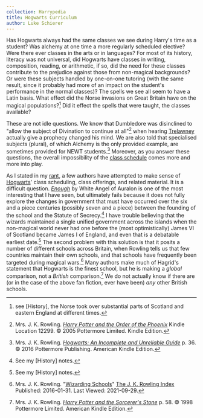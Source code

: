```yaml
---
collection: Harrypedia
title: Hogwarts Curriculum
author: Luke Schierer
---
```


Has Hogwarts always had the same classes we see during Harry's time as a
student? Was alchemy at one time a more regularly scheduled elective? Were
there ever classes in the arts or in languages? For most of its history,
literacy was not universal, did Hogwarts have classes in writing, composition,
reading, or arithmetic, if so, did the need for these classes contribute to the
prejudice against those from non-magical backgrounds? Or were these subjects
handled by one-on-one tutoring (with the same result, since it probably had
more of an impact on the student's performance in the normal classes)? The
spells we see all seem to have a Latin basis. What effect did the Norse
invasions on Great Britain have on the magical populations?[^20210812-1] Did
it effect the spells that were taught, the classes available?

These are not idle questions. We know that Dumbledore was disinclined to
"allow the subject of Divination to continue at all"[^20210928-6] when hearing
[Trelawney][] actually give a prophecy changed his mind. We are also told that
specialised subjects (plural), of which Alchemy is the only provided example,
are sometimes provided for NEWT students.[^20210928-7] Moreover, as you answer
these questions, the overall impossibility of the [class
schedule][Class_Schedule_Rant] comes more and more into play.

[Class_Schedule_Rant]: ../class_schedule_rant
[Trelawney]: /harrypedia/people/trelawney/sybill/

As I stated in my [rant][Class_Schedule_Rant], a few authors have attempted to
make sense of [Hogwarts][]' class scheduling, class offerings, and related
material. It is a difficult question. _[Enough][WAAE1]_ by White Angel of
Auralon is one of the most interesting that I have seen, but ultimately fails
because it does not fully explore the changes in government that must have
occurred over the six and a piece centuries (possibly seven and a piece) between
the founding of the school and the Statute of Secrecy.[^20210929-1] I have
trouble believing that the wizards maintained a single unified government across
the islands when the non-magical world never had one before the (most
optimistically) James VI of Scotland became James I of England, and even that is
a debatable earliest date.[^20210929-2] The second problem with this solution
is that it posits a number of different schools across Britain, when Rowling
tells us that few countries maintain their own schools, and that schools have
frequently been targeted during magical wars.[^20210929-3] Many authors make
much of Hagrid's statement that Hogwarts is the finest school, but he is making
a _global_ comparison, not a _British_ comparison.[^20210929-4] We do not
actually know if there are (or in the case of the above fan fiction, ever have
been) _any_ other British schools.

[Hogwarts]: ../

[^20210929-4]:
    Mrs. J. K. Rowling.
    _[Harry Potter and the Sorcerer's Stone](https://www.goodreads.com/book/show/3.Harry_Potter_and_the_Sorcerer_s_Stone)_
    p. 58. © 1998 Pottermore Limited. American Kindle Edition.

[^20210929-3]:
    Mrs. J. K. Rowling.
    "[Wizarding Schools](https://www.rowlingindex.org/work/pmws/)"
    [The J. K. Rowling Index](https://www.rowlingindex.org/)
    Published: 2016-01-31. Last Viewed: 2021-09-29.

[WAAE1]: https://www.fanfiction.net/s/13052816

[^20210929-2]: See my [History] notes.

[^20210929-1]: See my [History] notes.

[^20210928-7]:
    Mrs. J. K. Rowling.
    _[Hogwarts: An Incomplete and Unreliable Guide](https://www.goodreads.com/book/show/31538647-hogwarts)_
    p. 36. © 2016 Pottermore Publishing. American Kindle Edition.

[^20210928-6]:
    Mrs. J. K. Rowling.
    _[Harry Potter and the Order of the Phoenix](https://www.goodreads.com/book/show/2.Harry_Potter_and_the_Order_of_the_Phoenix)_
    Kindle Location 12299. © 2005 Pottermore Limited. Kindle Edition.

[^20210812-1]:
    see [History], the Norse took over substantial parts of
    Scotland and eastern England at different times.
